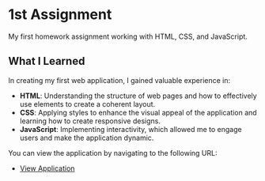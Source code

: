 # 1st Assignment

My first homework assignment working with HTML, CSS, and JavaScript.

## What I Learned

In creating my first web application, I gained valuable experience in:

- **HTML**: Understanding the structure of web pages and how to effectively use elements to create a coherent layout.
- **CSS**: Applying styles to enhance the visual appeal of the application and learning how to create responsive designs.
- **JavaScript**: Implementing interactivity, which allowed me to engage users and make the application dynamic.

You can view the application by navigating to the following URL:

- [View Application](https://joedeman.github.io/1st-Assignment/)
